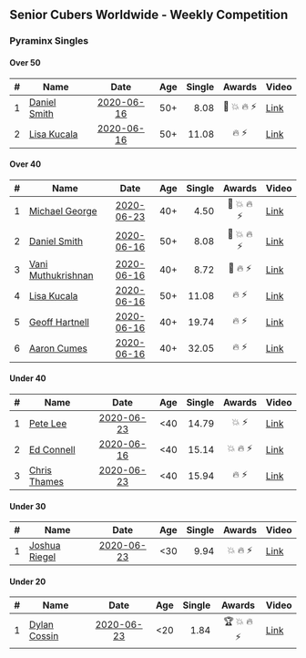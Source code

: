 ## Senior Cubers Worldwide - Weekly Competition
### Pyraminx Singles

#### Over 50

| # | Name | Date | Age | Single | Awards | Video |
| :--: | -- | :--: | :--: | --: | :--: | -- |
| 1 | [Daniel Smith](../../persons/daniel_smith.md) | [2020-06-16](2020-06-16.md) | 50+ | 8.08 | 🥉 💥 🔥 ⚡ | [Link](https://www.facebook.com/events/296087658445428/permalink/301316697922524/) |
| 2 | [Lisa Kucala](../../persons/lisa_kucala.md) | [2020-06-16](2020-06-16.md) | 50+ | 11.08 | 🔥 ⚡ | [Link](https://www.facebook.com/events/296087658445428/permalink/300269538027240/) |

#### Over 40

| # | Name | Date | Age | Single | Awards | Video |
| :--: | -- | :--: | :--: | --: | :--: | -- |
| 1 | [Michael George](../../persons/michael_george.md) | [2020-06-23](2020-06-23.md) | 40+ | 4.50 | 🥇 💥 🔥 ⚡ | [Link](https://www.facebook.com/events/1618516681636159/permalink/1623347121153115/) |
| 2 | [Daniel Smith](../../persons/daniel_smith.md) | [2020-06-16](2020-06-16.md) | 50+ | 8.08 | 🥉 💥 🔥 ⚡ | [Link](https://www.facebook.com/events/296087658445428/permalink/301316697922524/) |
| 3 | [Vani Muthukrishnan](../../persons/vani_muthukrishnan.md) | [2020-06-16](2020-06-16.md) | 40+ | 8.72 | 🥈 🔥 ⚡ | [Link](https://www.facebook.com/events/296087658445428/permalink/297660754954785/) |
| 4 | [Lisa Kucala](../../persons/lisa_kucala.md) | [2020-06-16](2020-06-16.md) | 50+ | 11.08 | 🔥 ⚡ | [Link](https://www.facebook.com/events/296087658445428/permalink/300269538027240/) |
| 5 | [Geoff Hartnell](../../persons/geoff_hartnell.md) | [2020-06-16](2020-06-16.md) | 40+ | 19.74 | 🔥 ⚡ | [Link](https://www.facebook.com/events/296087658445428/permalink/296203821767145/) |
| 6 | [Aaron Cumes](../../persons/aaron_cumes.md) | [2020-06-16](2020-06-16.md) | 40+ | 32.05 | 🔥 ⚡ | [Link](https://www.facebook.com/events/296087658445428/permalink/296167008437493/) |

#### Under 40

| # | Name | Date | Age | Single | Awards | Video |
| :--: | -- | :--: | :--: | --: | :--: | -- |
| 1 | [Pete Lee](../../persons/pete_lee.md) | [2020-06-23](2020-06-23.md) | <40 | 14.79 | 💥 ⚡ | [Link](https://www.facebook.com/events/1618516681636159/permalink/1624128411074986/) |
| 2 | [Ed Connell](../../persons/ed_connell.md) | [2020-06-16](2020-06-16.md) | <40 | 15.14 | 💥 🔥 ⚡ | [Link](https://www.facebook.com/events/296087658445428/permalink/299485738105620/) |
| 3 | [Chris Thames](../../persons/chris_thames.md) | [2020-06-23](2020-06-23.md) | <40 | 15.94 | 🔥 ⚡ | [Link](https://www.facebook.com/events/1618516681636159/permalink/1622324837922010/) |

#### Under 30

| # | Name | Date | Age | Single | Awards | Video |
| :--: | -- | :--: | :--: | --: | :--: | -- |
| 1 | [Joshua Riegel](../../persons/joshua_riegel.md) | [2020-06-23](2020-06-23.md) | <30 | 9.94 | 💥 🔥 ⚡ | [Link](https://www.facebook.com/events/1618516681636159/permalink/1623946524426508/) |

#### Under 20

| # | Name | Date | Age | Single | Awards | Video |
| :--: | -- | :--: | :--: | --: | :--: | -- |
| 1 | [Dylan Cossin](../../persons/dylan_cossin.md) | [2020-06-23](2020-06-23.md) | <20 | 1.84 | 🏆 💥 🔥 ⚡ | [Link](https://www.facebook.com/dylan.andrew1/videos/3097979393620158/) |


<!-- Global site tag (gtag.js) - Google Analytics -->
<script async src="https://www.googletagmanager.com/gtag/js?id=UA-86348435-3"></script>
<script>window.dataLayer = window.dataLayer || []; function gtag() {dataLayer.push(arguments);} gtag('js', new Date()); gtag('config', 'UA-86348435-3');</script>

